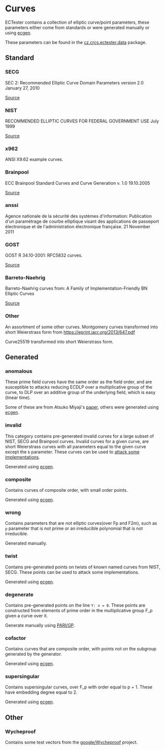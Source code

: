 ---
---
# Curves
ECTester contains a collection of elliptic curve/point parameters, these parameters either come from standards or
were generated manually or using [ecgen](https://github.com/J08nY/ecgen).

These parameters can be found in the [cz.crcs.ectester.data](/src/cz/ectester/data/) package.


## Standard

### SECG
SEC 2: Recommended Elliptic Curve Domain Parameters version 2.0  January 27, 2010

[Source](http://www.secg.org/sec2-v2.pdf)

### NIST
RECOMMENDED ELLIPTIC CURVES FOR FEDERAL GOVERNMENT USE  July 1999

[Source](http://nvlpubs.nist.gov/nistpubs/FIPS/NIST.FIPS.186-4.pdf)

### x962
ANSI X9.62 example curves.

### Brainpool
ECC Brainpool Standard Curves and Curve Generation v. 1.0  19.10.2005

[Source](http://www.ecc-brainpool.org/download/Domain-parameters.pdf)

### anssi
Agence nationale de la sécurité des systèmes d'information: Publication d'un paramétrage de courbe elliptique visant des applications de passeport électronique et de l'administration électronique française. 21 November 2011

### GOST
GOST R 34.10-2001: RFC5832 curves.

[Source](https://tools.ietf.org/html/rfc5832)

### Barreto-Naehrig
Barreto-Naehrig curves from: A Family of Implementation-Friendly BN Elliptic Curves

[Source](https://eprint.iacr.org/2010/429.pdf)

### Other
An assortment of some other curves. 
Montgomery curves transformed into short Weierstrass form from <https://eprint.iacr.org/2013/647.pdf>

Curve25519 transformed into short Weierstrass form.


## Generated

### anomalous
These prime field curves have the same order as the field order, and are susceptible to attacks reducing ECDLP over a multiplicative group of the curve, to DLP over an additive group of the underlying field, which is easy (linear time).

Some of these are from Atsuko Miyaji's [paper](https://dspace.jaist.ac.jp/dspace/bitstream/10119/4464/1/73-61.pdf), others were generated using [ecgen](htps://github.com/J08nY/ecgen).

### invalid
This category contains pre-generated invalid curves for a large subset of NIST, SECG and Brainpool curves. Invalid curves for a given curve, are short Weierstrass curves with all parameters equal to the given curve except the `b` parameter. These curves can be used to [attack some implementations](https://www.nds.rub.de/media/nds/veroeffentlichungen/2015/09/14/main-full.pdf).

Generated using [ecgen](https://github.com/J08nY/ecgen).

### composite
Contains curves of composite order, with small order points.

Generated using [ecgen](https://github.com/J08nY/ecgen).

### wrong
Contains parameters that are not elliptic curves(over Fp and F2m), such as `p` parameter that is not prime or an irreducible polynomial that is not irreducible.

Generated manually.

### twist
Contains pre-generated points on twists of known named curves from NIST, SECG.
These points can be used to attack some implementations.

Generated using [ecgen](https://github.com/J08nY/ecgen).

### degenerate
Contains pre-generated points on the line `Y: x = 0`. These points are constructed from elements of prime
order in the multiplicative group F_p given a curve over it.

Generate manually using [PARI/GP](http://pari.math.u-bordeaux.fr/).

### cofactor
Contains curves that are composite order, with points not on the subgroup generated by the generator.

Generated using [ecgen](https://github.com/J08nY/ecgen).

### supersingular
Contains supersingular curves, over F_p with order equal to p + 1. These have embedding degree equal to 2.

Generated using [ecgen](https://github.com/J08nY/ecgen).

## Other

### Wycheproof
Contains some test vectors from the [google/Wycheproof](https://github.com/google/wycheproof) project.